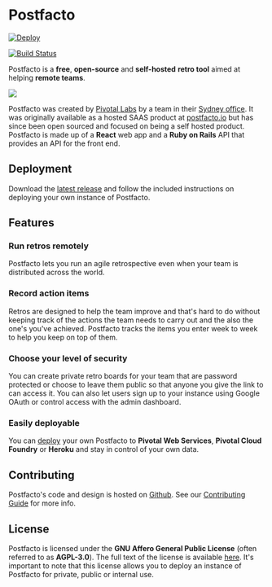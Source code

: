 # Postfacto

[![Deploy](https://www.herokucdn.com/deploy/button.svg)](https://heroku.com/deploy?template=https://github.com/textbook/postfacto/tree/feat-combine-artifacts)

[![Build Status](https://travis-ci.org/pivotal/postfacto.svg?branch=master)](https://travis-ci.org/pivotal/postfacto)

Postfacto is a **free**, **open-source** and **self-hosted** **retro tool** aimed at helping **remote teams**.

![](media/sample-retro.png)

Postfacto was created by [Pivotal Labs](https://pivotal.io/labs) by a team in their [Sydney office](https://pivotal.io/locations/sydney). It was originally available as a hosted SAAS product at [postfacto.io](https://postfacto.io) but has since been open sourced and focused on being a self hosted product. Postfacto is made up of a **React** web app and a **Ruby on Rails** API that provides an API for the front end.

## Deployment

Download the [latest release](https://github.com/pivotal/postfacto/releases) and follow the included instructions on deploying your own instance of Postfacto.

## Features

### Run retros remotely

Postfacto lets you run an agile retrospective even when your team is distributed across the world.

### Record action items

Retros are designed to help the team improve and that's hard to do without keeping track of the actions the team needs to carry out and the also the one's you've achieved. Postfacto tracks the items you enter week to week to help you keep on top of them.

### Choose your level of security

You can create private retro boards for your team that are password protected or choose to leave them public so that anyone you give the link to can access it. You can also let users sign up to your instance using Google OAuth or control access with the admin dashboard.

### Easily deployable

You can [deploy](#deployment) your own Postfacto to **Pivotal Web Services**, **Pivotal Cloud Foundry** or **Heroku** and stay in control of your own data.

## Contributing

Postfacto's code and design is hosted on [Github](https://github.com/pivotal/postfacto). See our [Contributing Guide](https://github.com/pivotal/postfacto/blob/master/CONTRIBUTING.md) for more info.

## License

Postfacto is licensed under the **GNU Affero General Public License** (often referred to as **AGPL-3.0**). The full text of the license is available [here](https://github.com/pivotal/postfacto/blob/master/LICENSE.md). It's important to note that this license allows you to deploy an instance of Postfacto for private, public or internal use.
